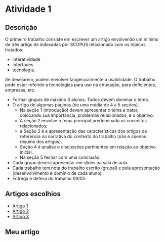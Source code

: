# Atividade 1

## Descrição


O primeiro trabalho consiste em escrever um artigo envolvendo um mínimo de três artigo de indexadas por SCOPUS relacionado com os tópicos tratados:

- interatividade
- Interfaces
- tecnologia.

Se desejarem, podem envolver tangencialmente a usabilidade. O trabalho pode estar referido a tecnologias para uso na educação, para deficientes, empresas, etc.

- Formar grupos de máximo 3 alunos. Todos devem dominar o tema.
- O artigo de algumas páginas (de uma média de 4 a 5 seções).
  - Na seção 1 (introdução) devem apresentar o tema a tratar, colocando sua importância, problemas relacionados, e o objetivo.
  - A seção 2 envolve o tema principal predominado os conceitos relacionados;
  - a Seção 3 é a apresentação das características dos artigos de referencia na narrativa do contexto do trabalho (não é apenas resumo dos artigos).
  - Seção 4 é analise e discussões pertinentes em relação ao objetivo inicial.
  - Na seção 5 fechar com uma conclusão.
- Cada grupo deverá apresentar em slides na sala de aula.
- Cada trabalho tem nota do trabalho escrito (grupal) e pela apresentação (desenvolvimento e domínio de cada aluno)
- Entrega e defesa do trabalho 09/05.

## Artigos escolhios

- [Artigo 1][LinkArtigo1]
- [Artigo 2][LinkArtigo2]
- [Artigo 3][LinkArtigo3]

[LinkArtigo1]: http://dx.doi.org/10.18674/exacta.v6i2.1079
[LinkArtigo2]: https://doi.org/10.1590/S0103-84782008000300017
[LinkArtigo3]: https://doi.org/10.1590/S0103-84782008000300017

## Meu artigo

